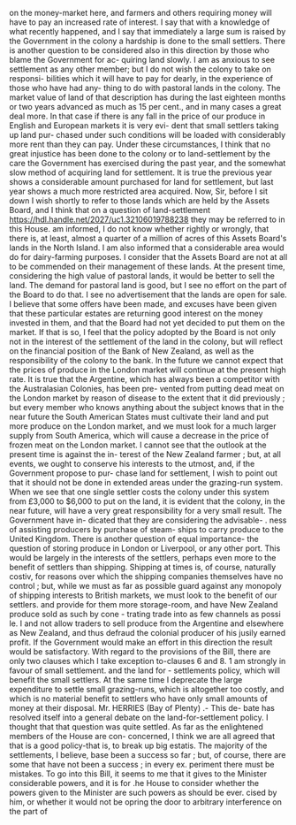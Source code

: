 on the money-market here, and farmers and others requiring money will have to pay an increased rate of interest. I say that with a knowledge of what recently happened, and I say that immediately a large sum is raised by the Government in the colony a hardship is done to the small settlers. There is another question to be considered also in this direction by those who blame the Government for ac- quiring land slowly. I am as anxious to see settlement as any other member; but I do not wish the colony to take on responsi- bilities which it will have to pay for dearly, in the experience of those who have had any- thing to do with pastoral lands in the colony. The market value of land of that description has during the last eighteen months or two years advanced as much as 15 per cent., and in many cases a great deal more. In that case if there is any fall in the price of our produce in English and European markets it is very evi- dent that small settlers taking up land pur- chased under such conditions will be loaded with considerably more rent than they can pay. Under these circumstances, I think that no great injustice has been done to the colony or to land-settlement by the care the Government has exercised during the past year, and the somewhat slow method of acquiring land for settlement. It is true the previous year shows a considerable amount purchased for land for settlement, but last year shows a much more restricted area acquired. Now, Sir, before I sit down I wish shortly to refer to those lands which are held by the Assets Board, and I think that on a question of land-settlement https://hdl.handle.net/2027/uc1.32106019788238 they may be referred to in this House. am informed, I do not know whether rightly or wrongly, that there is, at least, almost a quarter of a million of acres of this Assets Board's lands in the North Island. I am also informed that a considerable area would do for dairy-farming purposes. I consider that the Assets Board are not at all to be commended on their management of these lands. At the present time, considering the high value of pastoral lands, it would be better to sell the land. The demand for pastoral land is good, but I see no effort on the part of the Board to do that. I see no advertisement that the lands are open for sale. I believe that some offers have been made, and excuses have been given that these particular estates are returning good interest on the money invested in them, and that the Board had not yet decided to put them on the market. If that is so, I feel that the policy adopted by the Board is not only not in the interest of the settlement of the land in the colony, but will reflect on the financial position of the Bank of New Zealand, as well as the responsibility of the colony to the bank. In the future we cannot expect that the prices of produce in the London market will continue at the present high rate. It is true that the Argentine, which has always been a competitor with the Australasian Colonies, has been pre- vented from putting dead meat on the London market by reason of disease to the extent that it did previously ; but every member who knows anything about the subject knows that in the near future the South American States must cultivate their land and put more produce on the London market, and we must look for a much larger supply from South America, which will cause a decrease in the price of frozen meat on the London market. I cannot see that the outlook at the present time is against the in- terest of the New Zealand farmer ; but, at all events, we ought to conserve his interests to the utmost, and, if the Government propose to pur- chase land for settlement, I wish to point out that it should not be done in extended areas under the grazing-run system. When we see that one single settler costs the colony under this system from £3,000 to $6,000 to put on the land, it is evident that the colony, in the near future, will have a very great responsibility for a very small result. The Government have in- dicated that they are considering the advisable- . ness of assisting producers by purchase of steam- ships to carry produce to the United Kingdom. There is another question of equal importance- the question of storing produce in London or Liverpool, or any other port. This would be largely in the interests of the settlers, perhaps even more to the benefit of settlers than shipping. Shipping at times is, of course, naturally costiv, for reasons over which the shipping companies themselves have no control ; but, while we must as far as possible guard against any monopoly of shipping interests to British markets, we must look to the benefit of our settlers. and provide for them more storage-room, and have New Zealand produce sold as such by cone - trating trade into as few channels as possi le. I and not allow traders to sell produce from the Argentine and elsewhere as New Zealand, and thus defraud the colonial producer of his jusily earned profit. If the Government would make an effort in this direction the result would be satisfactory. With regard to the provisions of the Bill, there are only two clauses which I take exception to-clauses 6 and 8. 1 am strongly in favour of small settlement. and the land for - settlements policy, which will benefit the small settlers. At the same time I deprecate the large expenditure to settle small grazing-runs, which is altogether too costly, and which is no material benefit to settlers who have only small amounts of money at their disposal. Mr. HERRIES (Bay of Plenty) .- This de- bate has resolved itself into a general debate on the land-for-settlement policy. I thought that that question was quite settled. As far as the enlightened members of the House are con- concerned, I think we are all agreed that that is a good policy-that is, to break up big estatis. The majority of the settlements, I believe, base been a success so far ; but, of course, there are some that have not been a success ; in every ex. periment there must be mistakes. To go into this Bill, it seems to me that it gives to the Minister considerable powers, and it is for .he House to consider whether the powers given to the Minister are such powers as should be ever. cised by him, or whether it would not be opring the door to arbitrary interference on the part of 